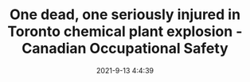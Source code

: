 ---
"title": "One dead, one seriously injured in Toronto chemical plant explosion - Canadian Occupational Safety"
"date": "2021-9-13 4:4:39"
"feed_name": "GOOGLENEWSINDUSTRIAL"
"feed_website": "https://news.google.com/search?q=industrial%2Bincident&hl=en-US&gl=US&ceid=US:en"
"feed_rss": "https://news.google.com/rss/search?q=industrial%2Bincident&hl=en-US&gl=US&ceid=US:en"
"link": "https://www.thesafetymag.com/ca/topics/injuries-and-fatalities/one-dead-one-seriously-injured-in-toronto-chemical-plant-explosion/309673"
"file": "_posts/2021-1-1-c4eefd3dbd45bfbf984325aa43aad3522d09190d.md"
"accident": "1"
"drilling": "1"
"dead": "1"
"injured": "0"
---
